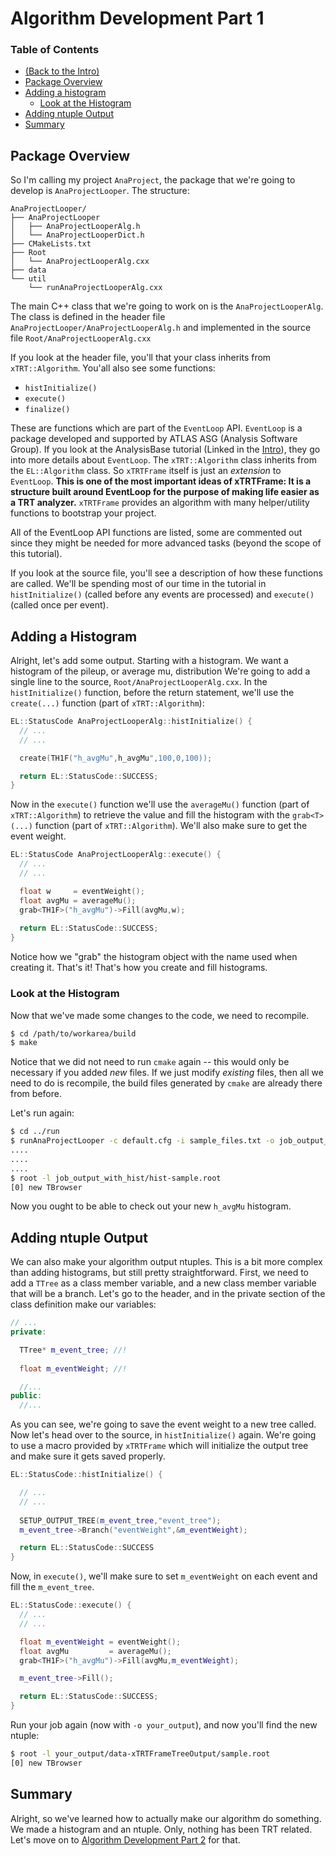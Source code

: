 # Algorithm Development Part 1

### Table of Contents
* [(Back to the Intro)](Intro.md)
* [Package Overview](#package-overview)
* [Adding a histogram](#adding-a-histogram)
  + [Look at the Histogram](#look-at-the-histogram)
* [Adding ntuple Output](#adding-ntuple-output)
* [Summary](#summary)

## Package Overview

So I'm calling my project `AnaProject`, the package that we're going
to develop is `AnaProjectLooper`. The structure:

```
AnaProjectLooper/
├── AnaProjectLooper
│   ├── AnaProjectLooperAlg.h
│   └── AnaProjectLooperDict.h
├── CMakeLists.txt
├── Root
│   └── AnaProjectLooperAlg.cxx
├── data
└── util
    └── runAnaProjectLooperAlg.cxx
```

The main C++ class that we're going to work on is the
`AnaProjectLooperAlg`. The class is defined in the header file
`AnaProjectLooper/AnaProjectLooperAlg.h` and implemented in the source
file `Root/AnaProjectLooperAlg.cxx`

If you look at the header file, you'll that your class inherits from
`xTRT::Algorithm`. You'all also see some functions:

* `histInitialize()`
* `execute()`
* `finalize()` 

These are functions which are part of the `EventLoop` API. `EventLoop`
is a package developed and supported by ATLAS ASG (Analysis Software
Group). If you look at the AnalysisBase tutorial (Linked in the
[Intro](Intro.md)), they go into more details about `EventLoop`. The
`xTRT::Algorithm` class inherits from the `EL::Algorithm` class. So
`xTRTFrame` itself is just an _extension_ to `EventLoop`. **This is
one of the most important ideas of xTRTFrame: It is a structure built
around EventLoop for the purpose of making life easier as a TRT
analyzer.** `xTRTFrame` provides an algorithm with many helper/utility
functions to bootstrap your project.


All of the EventLoop API functions are listed, some are commented out
since they might be needed for more advanced tasks (beyond the scope
of this tutorial).

If you look at the source file, you'll see a description of how these
functions are called. We'll be spending most of our time in the
tutorial in `histInitialize()` (called before any events are
processed) and `execute()` (called once per event).

## Adding a Histogram

Alright, let's add some output. Starting with a histogram. We want a
histogram of the pileup, or average mu, distribution We're going to
add a single line to the source, `Root/AnaProjectLooperAlg.cxx`. In
the `histInitialize()` function, before the return statement, we'll
use the `create(...)` function (part of `xTRT::Algorithm`):

```cpp
EL::StatusCode AnaProjectLooperAlg::histInitialize() {
  // ...
  // ...

  create(TH1F("h_avgMu",h_avgMu",100,0,100));

  return EL::StatusCode::SUCCESS;
}
```

Now in the `execute()` function we'll use the `averageMu()` function
(part of `xTRT::Algorithm`) to retrieve the value and fill the
histogram with the `grab<T>(...)` function (part of
`xTRT::Algorithm`). We'll also make sure to get the event weight.

```cpp
EL::StatusCode AnaProjectLooperAlg::execute() {
  // ...
  // ...

  float w     = eventWeight();
  float avgMu = averageMu();
  grab<TH1F>("h_avgMu")->Fill(avgMu,w);
  
  return EL::StatusCode::SUCCESS;
}
```

Notice how we "grab" the histogram object with the name used when
creating it. That's it! That's how you create and fill histograms.

### Look at the Histogram

Now that we've made some changes to the code, we need to recompile.
```sh
$ cd /path/to/workarea/build
$ make
```

Notice that we did not need to run `cmake` again -- this would only be
necessary if you added _new_ files. If we just modify _existing_ files,
then all we need to do is recompile, the build files generated by
`cmake` are already there from before.

Let's run again:
```sh
$ cd ../run
$ runAnaProjectLooper -c default.cfg -i sample_files.txt -o job_output_with_hist
....
....
....
$ root -l job_output_with_hist/hist-sample.root
[0] new TBrowser
```

Now you ought to be able to check out your new `h_avgMu` histogram.

## Adding ntuple Output

We can also make your algorithm output ntuples. This is a bit more
complex than adding histograms, but still pretty
straightforward. First, we need to add a `TTree` as a class member
variable, and a new class member variable that will be a branch. Let's
go to the header, and in the private section of the class definition
make our variables:

```cpp
// ...
private:

  TTree* m_event_tree; //!
  
  float m_eventWeight; //!

  //...
public:
  //...
```

As you can see, we're going to save the event weight to a new tree
called. Now let's head over to the source, in `histInitialize()`
again. We're going to use a macro provided by `xTRTFrame` which will
initialize the output tree and make sure it gets saved properly.

```cpp
EL::StatusCode::histInitialize() {

  // ...
  // ...
  
  SETUP_OUTPUT_TREE(m_event_tree,"event_tree");
  m_event_tree->Branch("eventWeight",&m_eventWeight);

  return EL::StatusCode::SUCCESS
}
```

Now, in `execute()`, we'll make sure to set `m_eventWeight` on each event and fill the
`m_event_tree`.

```cpp
EL::StatusCode::execute() {
  // ...
  // ...

  float m_eventWeight = eventWeight();
  float avgMu         = averageMu();
  grab<TH1F>("h_avgMu")->Fill(avgMu,m_eventWeight);

  m_event_tree->Fill();

  return EL::StatusCode::SUCCESS;
}
```

Run your job again (now with `-o your_output`), and now you'll find
the new ntuple:

```sh
$ root -l your_output/data-xTRTFrameTreeOutput/sample.root
[0] new TBrowser
```

## Summary

Alright, so we've learned how to actually make our algorithm do
something. We made a histogram and an ntuple. Only, nothing has been
TRT related. Let's move on to [Algorithm Development Part
2](AlgDevelopment2.md) for that.
